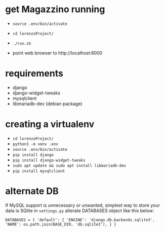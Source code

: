 # get Magazzino running

- `source .env/bin/activate`

- `cd lorenzoProject/`

- `./run.sh`

- point web browser to http://localhost:8000

# requirements
- django
- django-widget-tweaks
- mysqlclient
- libmariadb-dev (debian package)

# creating a virtualenv
- `cd lorenzoProject/`
- `python3 -m venv .env`
- `source .env/bin/activate`
- `pip install django`
- `pip install django-widget-tweaks`
- `sudo apt update && sudo apt install libmariadb-dev`
- `pip install mysqlclient`


# alternate DB
If MySQL support is unnecessary or unwanted, simplest way to store your data is SQlite
in `settings.py` alterate DATABASES object like this below:

`
DATABASES = {
    'default': {
        'ENGINE': 'django.db.backends.sqlite3',
        'NAME': os.path.join(BASE_DIR, 'db.sqlite3'),
    }
}
`
